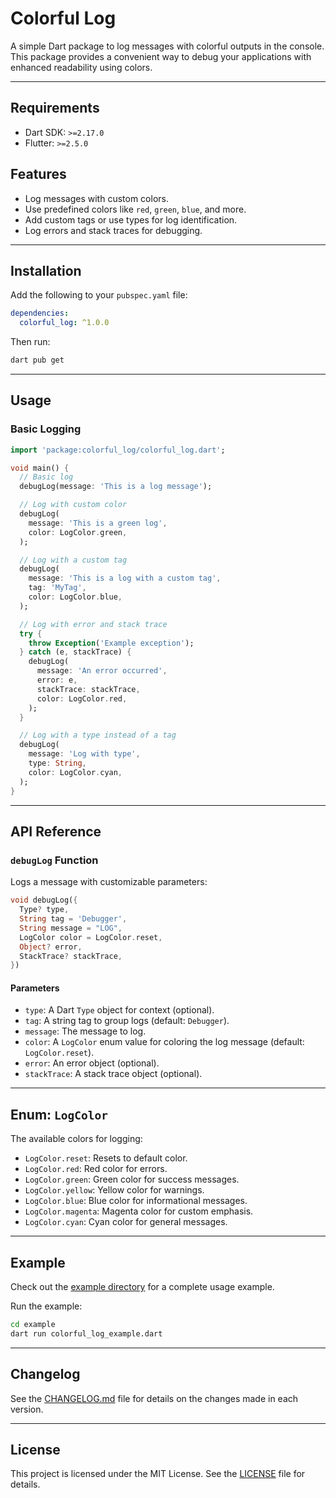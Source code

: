 # Colorful Log

A simple Dart package to log messages with colorful outputs in the console. This package provides a convenient way to debug your applications with enhanced readability using colors.

---

## Requirements

- Dart SDK: `>=2.17.0`
- Flutter: `>=2.5.0`


## Features

- Log messages with custom colors.
- Use predefined colors like `red`, `green`, `blue`, and more.
- Add custom tags or use types for log identification.
- Log errors and stack traces for debugging.

---

## Installation

Add the following to your `pubspec.yaml` file:

```yaml
dependencies:
  colorful_log: ^1.0.0
```

Then run:

```bash
dart pub get
```

---

## Usage

### Basic Logging

```dart
import 'package:colorful_log/colorful_log.dart';

void main() {
  // Basic log
  debugLog(message: 'This is a log message');

  // Log with custom color
  debugLog(
    message: 'This is a green log',
    color: LogColor.green,
  );

  // Log with a custom tag
  debugLog(
    message: 'This is a log with a custom tag',
    tag: 'MyTag',
    color: LogColor.blue,
  );

  // Log with error and stack trace
  try {
    throw Exception('Example exception');
  } catch (e, stackTrace) {
    debugLog(
      message: 'An error occurred',
      error: e,
      stackTrace: stackTrace,
      color: LogColor.red,
    );
  }

  // Log with a type instead of a tag
  debugLog(
    message: 'Log with type',
    type: String,
    color: LogColor.cyan,
  );
}
```

---

## API Reference

### `debugLog` Function

Logs a message with customizable parameters:

```dart
void debugLog({
  Type? type,
  String tag = 'Debugger',
  String message = "LOG",
  LogColor color = LogColor.reset,
  Object? error,
  StackTrace? stackTrace,
})
```

#### Parameters

- `type`: A Dart `Type` object for context (optional).
- `tag`: A string tag to group logs (default: `Debugger`).
- `message`: The message to log.
- `color`: A `LogColor` enum value for coloring the log message (default: `LogColor.reset`).
- `error`: An error object (optional).
- `stackTrace`: A stack trace object (optional).

---

## Enum: `LogColor`

The available colors for logging:

- `LogColor.reset`: Resets to default color.
- `LogColor.red`: Red color for errors.
- `LogColor.green`: Green color for success messages.
- `LogColor.yellow`: Yellow color for warnings.
- `LogColor.blue`: Blue color for informational messages.
- `LogColor.magenta`: Magenta color for custom emphasis.
- `LogColor.cyan`: Cyan color for general messages.

---

## Example

Check out the [example directory](example/) for a complete usage example.

Run the example:

```bash
cd example
dart run colorful_log_example.dart
```

---

## Changelog

See the [CHANGELOG.md](CHANGELOG.md) file for details on the changes made in each version.

---

## License

This project is licensed under the MIT License. See the [LICENSE](LICENSE) file for details.
